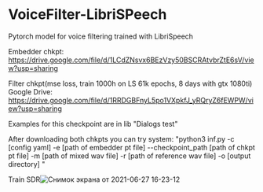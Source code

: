 # VoiceFilter-LibriSPeech
Pytorch model for voice filtering trained with LibriSpeech
                                                                
Embedder chkpt: https://drive.google.com/file/d/1LCdZNsvx6BEzVzy50BSCRAtvbrZtE6sV/view?usp=sharing

Filter chkpt(mse loss, train 1000h on LS 61k epochs, 8 days with gtx 1080ti) Google Drive: https://drive.google.com/file/d/1RRDGBFnyL5po1VXpkfJ_yRQryZ6fEWPW/view?usp=sharing

Examples for this checkpoint are in lib "Dialogs test"

After downloading both chkpts you can try system:
"python3 inf.py -c [config yaml] -e [path of embedder pt file] --checkpoint_path [path of chkpt pt file] -m [path of mixed wav file] -r [path of reference wav file] -o [output directory] "

Train SDR![Снимок экрана от 2021-06-27 16-23-12](https://user-images.githubusercontent.com/68243701/123599088-6a10be00-d81f-11eb-89b0-5eea4bcb6e95.jpg)
